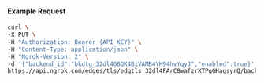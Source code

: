 <!-- Code generated for API Clients. DO NOT EDIT. -->

#### Example Request

```bash
curl \
-X PUT \
-H "Authorization: Bearer {API_KEY}" \
-H "Content-Type: application/json" \
-H "Ngrok-Version: 2" \
-d '{"backend_id":"bkdtg_32dl4G8QK4BiVAMB4YH94hvYqyJ","enabled":true}' \
https://api.ngrok.com/edges/tls/edgtls_32dl4FArC8wafzrXTPgGHaqsyrQ/backend
```
